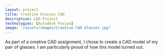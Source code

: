 ```yaml
---
layout: project
title: Creative Glasses CAD
description: CAD Project
technologies: [Autodesk Fusion]
image: "/assets/images/Creative CAD Glasses.jpg"
---
```



As part of a creative CAD assignment, I chose to create a CAD model of my pair of glasses.  I am particularly proud of how this model turned out.

